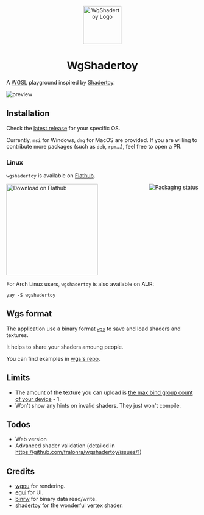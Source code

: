 <p align="center">
    <img width="100" alt="WgShadertoy Logo" src="https://raw.githubusercontent.com/fralonra/wgshadertoy/master/extra/logo/wgshadertoy.svg">
</p>

<h1 align="center">WgShadertoy</h1>

A [WGSL](https://www.w3.org/TR/WGSL/) playground inspired by [Shadertoy](https://www.shadertoy.com/).

<img src="https://raw.githubusercontent.com/fralonra/wgshadertoy/master/doc/basic.png" alt="preview">

## Installation

Check the [latest release](https://github.com/fralonra/wgshadertoy/releases) for your specific OS.

Currently, `msi` for Windows, `dmg` for MacOS are provided. If you are willing to contribute more packages (such as `deb`, `rpm`...), feel free to open a PR.

### Linux

`wgshadertoy` is available on [Flathub](https://flathub.org/apps/io.github.fralonra.WgShadertoy).

<a href="https://flathub.org/apps/io.github.fralonra.WgShadertoy">
  <img width="240" alt="Download on Flathub" src="https://dl.flathub.org/assets/badges/flathub-badge-en.png" align="start"/>
</a>

<a href="https://repology.org/project/wgshadertoy/versions">
  <img src="https://repology.org/badge/vertical-allrepos/wgshadertoy.svg" alt="Packaging status" align="right">
</a>

For Arch Linux users, `wgshadertoy` is also available on AUR:

```
yay -S wgshadertoy
```

## Wgs format

The application use a binary format [`wgs`](https://github.com/fralonra/wgs) to save and load shaders and textures.

It helps to share your shaders amoung people.

You can find examples in [wgs's repo](https://github.com/fralonra/wgs/tree/master/examples).

## Limits

- The amount of the texture you can upload is [the max bind group count of your device](https://docs.rs/wgpu/latest/wgpu/struct.Limits.html#structfield.max_bind_groups) - 1.
- Won't show any hints on invalid shaders. They just won't compile.

## Todos

- Web version
- Advanced shader validation (detailed in https://github.com/fralonra/wgshadertoy/issues/1)

## Credits

- [wgpu](https://github.com/gfx-rs/wgpu) for rendering.
- [egui](https://github.com/emilk/egui) for UI.
- [binrw](https://github.com/jam1garner/binrw) for binary data read/write.
- [shadertoy](https://github.com/adamnemecek/shadertoy) for the wonderful vertex shader.

